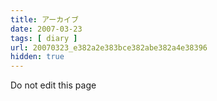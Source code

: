 ```yaml
---
title: アーカイブ
date: 2007-03-23
tags: [ diary ]
url: 20070323_e382a2e383bce382abe382a4e38396
hidden: true
---
```

Do not edit this page
